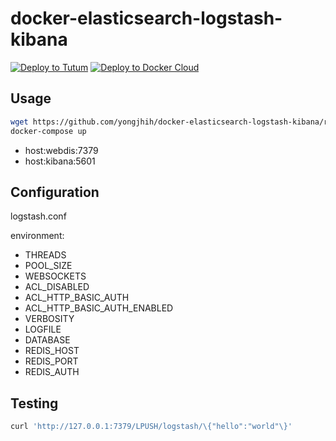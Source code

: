 # docker-elasticsearch-logstash-kibana

[![Deploy to Tutum](https://s.tutum.co/deploy-to-tutum.svg)](https://dashboard.tutum.co/stack/deploy/?repo=https://github.com/yongjhih/docker-elasticsearch-logstash-kibana)
[![Deploy to Docker Cloud](https://github.com/yongjhih/docker-parse-server/raw/master/art/deploy-to-docker-cloud.png)](https://cloud.docker.com/stack/deploy/?repo=https://github.com/yongjhih/docker-elasticsearch-logstash-kibana)

## Usage

```sh
wget https://github.com/yongjhih/docker-elasticsearch-logstash-kibana/raw/master/docker-compose.yml
docker-compose up
```

* host:webdis:7379
* host:kibana:5601

## Configuration

logstash.conf

environment:

- THREADS
- POOL_SIZE
- WEBSOCKETS
- ACL_DISABLED
- ACL_HTTP_BASIC_AUTH
- ACL_HTTP_BASIC_AUTH_ENABLED
- VERBOSITY
- LOGFILE
- DATABASE
- REDIS_HOST
- REDIS_PORT
- REDIS_AUTH

## Testing

```sh
curl 'http://127.0.0.1:7379/LPUSH/logstash/\{"hello":"world"\}'
```
